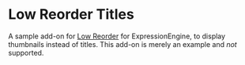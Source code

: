 # Low Reorder Titles

A sample add-on for [Low Reorder](http://gotolow.com/addons/low-reorder) for ExpressionEngine, to display thumbnails instead of titles. This add-on is merely an example and *not* supported.